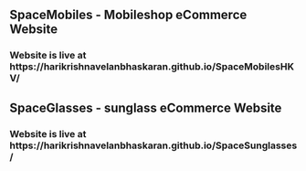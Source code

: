<h2>SpaceMobiles - Mobileshop eCommerce Website</h2>
<h3>Website is live at https://harikrishnavelanbhaskaran.github.io/SpaceMobilesHKV/</h3>
<h2>SpaceGlasses - sunglass eCommerce Website</h2>
<h3>Website is live at https://harikrishnavelanbhaskaran.github.io/SpaceSunglasses/</h3>
